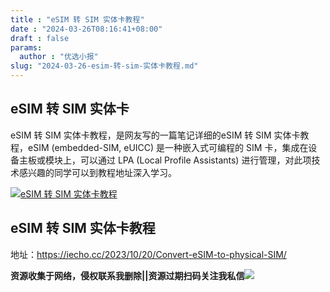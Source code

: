 ```yaml
---
title : "eSIM 转 SIM 实体卡教程"
date : "2024-03-26T08:16:41+08:00"
draft : false
params:
  author : "优选小报"
slug: "2024-03-26-esim-转-sim-实体卡教程.md"
---
```


## eSIM 转 SIM 实体卡

eSIM 转 SIM 实体卡教程，是网友写的一篇笔记详细的eSIM 转 SIM 实体卡教程，eSIM (embedded-SIM, eUICC)
是一种嵌入式可编程的 SIM 卡，集成在设备主板或模块上，可以通过 LPA (Local Profile Assistants)
进行管理，对此项技术感兴趣的同学可以到教程地址深入学习。

[![eSIM 转 SIM
实体卡教程](//img7-1.zhekoulieshou.com/mmbiz_jpg/iaHBVewvSIbAOP5MwRmNQ8SEEaPPgBToct2u6HwN42nTA8b9ic1UPaGQDzIic8t4zbuvkRXZuJCtqjeYr0jWUqKKw/0)](//img7-1.zhekoulieshou.com/mmbiz_jpg/iaHBVewvSIbAOP5MwRmNQ8SEEaPPgBToct2u6HwN42nTA8b9ic1UPaGQDzIic8t4zbuvkRXZuJCtqjeYr0jWUqKKw/0)

## eSIM 转 SIM 实体卡教程

地址：https://iecho.cc/2023/10/20/Convert-eSIM-to-physical-SIM/

**资源收集于网络，侵权联系我删除||资源过期扫码关注我私信**![](//img7-1.zhekoulieshou.com/mmbiz_jpg/iaHBVewvSIbAjcr9g6TlCXSfiaDqkbzuEzp207hVzPqT4YGQOAazQ1KNHCeACbia5Lzq4Ckwibe48iar1q7lgVP1o3w/640?wx_fmt=jpeg&from=appmsg)



